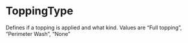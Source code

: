 ToppingType
===========

Defines if a topping is applied and what kind. Values are “Full topping”, “Perimeter Wash”, “None”
